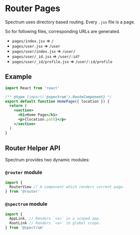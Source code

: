 # Router Pages

Spectrum uses directory based routing. Every `.jsx` file is a page.

So for following files, corresponding URLs are generated.

- `pages/index.jsx` => `/`
- `pages/user.jsx` => `/user`
- `pages/user/index.jsx` => `/user/`
- `pages/user/_id.jsx` => `/user/:id?`
- `pages/user/_id/profile.jsx` => `/user/:id/profile`

## Example

``` jsx
import React from 'react'

/** @type {import('@spectrum').RouteComponent} */
export default function HomePage({ location }) {
  return (
    <section>
      <h1>Home Page</h1>
      <p>{location.path}</p>
    </section>
  )
}
```

## Router Helper API

Spectrum provides two dynamic modules:

### `@router` module

```jsx
import {
  RouterView // A component which renders current page.
} from '@router'
```

### `@spectrum` module

```jsx
import {
  AppLink, // Renders `<a>` in a scoped app.
  RootLink // Renders `<a>` in global scope.
} from '@spectrum'
```
